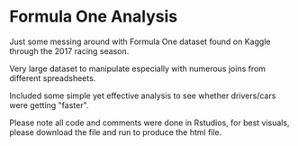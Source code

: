 # Formula One Analysis

Just some messing around with Formula One dataset found on Kaggle through the 2017 racing season.

Very large dataset to manipulate especially with numerous joins from different spreadsheets.

Included some simple yet effective analysis to see whether drivers/cars were getting "faster".

Please note all code and comments were done in Rstudios, for best visuals, please download the file and run to produce the html file.
